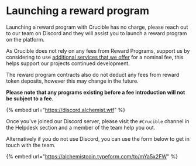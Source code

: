 # Launching a reward program

Launching a reward program with Crucible has no charge, please reach out to our team on Discord and they will assist you to launch a reward program on the platform.

As Crucible does not rely on any fees from Reward Programs, support us by considering to use [additional services that we offer](services-and-fees.md) for a nominal fee, this helps support our projects continued development.

The reward program contracts also do not deduct any fees from reward token deposits, however this may change in the future.&#x20;

**Please note that any programs existing before a fee introduction will not be subject to a fee.**

{% embed url="https://discord.alchemist.wtf" %}

Once you've joined our Discord server, please visit the `#Crucible` channel in the Helpdesk section and a member of the team help you out.

Alternatively if you do not use Discord, you can use the form below to get in touch with the team.

{% embed url="https://alchemistcoin.typeform.com/to/mYa5x2FW" %}
